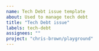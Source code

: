 ```yaml
---
name: Tech Debt issue template
about: Used to manage tech debt
title: "Tech Debt issue"
labels: tech-debt
assignees: ""
project: "chris-brown/playground"
---
```

